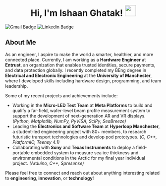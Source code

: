 <h1 align="center"><b>Hi, I'm Ishaan Ghatak!  </b><img src="https://media.giphy.com/media/hvRJCLFzcasrR4ia7z/giphy.gif" width="35"></h1>

[![Gmail Badge](https://img.shields.io/badge/-ishaanghatak@gmail.com-c14438?style=flat-square&logo=Gmail&logoColor=white&link=mailto:ishaanghatak@gmail.com)](mailto:ishaanghatak@gmail.com)
 [![Linkedin Badge](https://img.shields.io/badge/-ishaanghatak-blue?style=flat-square&logo=Linkedin&logoColor=white&link=https://www.linkedin.com/in/ishaanghatak/)](https://www.linkedin.com/in/ishaanghatak/)
 
## About Me
As an engineer, I aspire to make the world a smarter, healthier, and more connected place. Currently, I am working as a **Hardware Engineer** at **Entrust**, an organization that enables trusted identities, secure payments, and data protection globally. I recently completed my BEng degree in **Electrical and Electronic Engineering** at the **University of Manchester**, where I developed skills including hardware design, programming, and team leadership.

Some of my recent projects and achievements include:
- Working in the **Micro-LED Test Team** at **Meta Platforms** to build and qualify a far-field, wafer-level beam profile measurement system to support the development of next-generation AR and VR displays. *(Python, Matplotlib, NumPy, PyVISA, SciPy, SeaBreeze)*
- Leading the **Electronics and Software Team** at **Hyperloop Manchester**, a student-led engineering project with 80+ members, to research futuristic transport technologies and develop pod prototypes. *(C, C++, PlatformIO, Teensy 4.1)*
- Collaborating with **Sony** and **Texas Instruments** to deploy a field-portable embedded system to measure sea ice thickness and environmental conditions in the Arctic for my final year individual project. *(Arduino, C++, Spresense)*

Please feel free to connect and reach out about anything interesting related to **engineering**, **innovation**, or **technology**!
